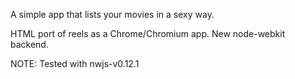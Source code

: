 A simple app that lists your movies in a sexy way.

HTML port of reels as a Chrome/Chromium app.
New node-webkit backend.

NOTE: Tested with nwjs-v0.12.1
